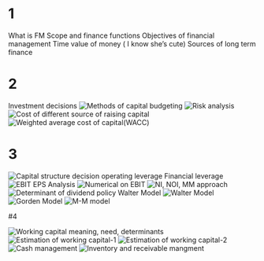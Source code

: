# 1

What is FM
Scope and finance functions
Objectives of financial management Time value of money ( I know she’s cute) 
Sources of long term finance


# 2
Investment decisions
![Methods of capital budgeting](https://www.youtube.com/watch?v=CO8LDV2sO6M)
![Risk analysis](https://www.youtube.com/watch?v=A2Cnf9jdVq4)
![Cost of different source of raising capital](https://www.youtube.com/watch?v=VGN_IonxroE)
![Weighted average cost of capital(WACC)](https://www.youtube.com/watch?v=rod6bITTJ9o)

# 3

![Capital structure decision operating leverage Financial leverage](https://www.youtube.com/watch?v=qDDQj0_7YNw)
![EBIT EPS Analysis](https://www.youtube.com/watch?v=qDDQj0_7YNw)
![Numerical on EBIT](https://www.youtube.com/watch?v=51XuohOX7NI)
![NI, NOI, MM approach ](https://www.youtube.com/watch?v=_fdu-rqeT0c)
![Determinant of dividend policy Walter Model](https://www.youtube.com/watch?v=w7GnwGRpL40)
![Walter Model](https://www.youtube.com/watch?v=LmlMFTh6Zco)
![Gorden Model](https://www.youtube.com/watch?v=YxMn133sNFQ)
![M-M model](https://www.youtube.com/watch?v=StALD3fag04&t=101s)

#4


![Working capital meaning, need, determinants](https://www.youtube.com/watch?v=5IfQKbCxGCY&t=29s)
![Estimation of working capital-1](https://www.youtube.com/watch?v=QIpc0Ke0znA)
![Estimation of working capital-2](https://www.youtube.com/watch?v=_7rdBiiyHa4)
![Cash management](https://www.youtube.com/watch?v=PXcKYjjhBBk)
![Inventory and receivable mangment](https://www.youtube.com/watch?v=9EOjz06uHVY&t=32s)
